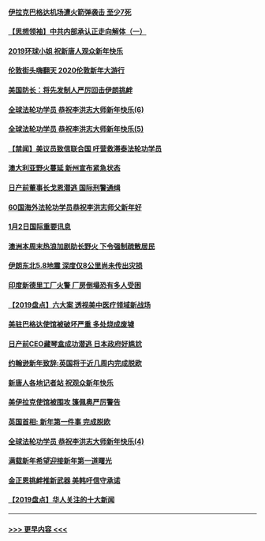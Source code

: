#### [伊拉克巴格达机场遭火箭弹袭击 至少7死](../pages/prog202/a102744115.md?t=01031222) 
#### [【思想领袖】中共内部承认正走向解体（一）](../pages/prog202/a102744097.md?t=01031222) 
#### [2019环球小姐 祝新唐人观众新年快乐](../pages/prog202/a102744043.md?t=01031222) 
#### [伦敦街头嗨翻天 2020伦敦新年大游行](../pages/prog202/a102743925.md?t=01031222) 
#### [美国防长：将先发制人严厉回击伊朗挑衅](../pages/prog202/a102743930.md?t=01031222) 
#### [全球法轮功学员 恭祝李洪志大师新年快乐(6)](../pages/prog202/a102743899.md?t=01031222) 
#### [全球法轮功学员 恭祝李洪志大师新年快乐(5)](../pages/prog202/a102743766.md?t=01031222) 
#### [【禁闻】美议员致信联合国 吁营救滞泰法轮功学员](../pages/prog202/a102743781.md?t=01031222) 
#### [澳大利亚野火蔓延 新州宣布紧急状态](../pages/prog202/a102743681.md?t=01031222) 
#### [日产前董事长戈恩潜逃 国际刑警通缉](../pages/prog202/a102743676.md?t=01031222) 
#### [60国海外法轮功学员恭祝李洪志师父新年好](../pages/prog202/a102743628.md?t=01031222) 
#### [1月2日国际重要讯息](../pages/prog202/a102743488.md?t=01031222) 
#### [澳洲本周末热浪加剧助长野火 下令强制疏散居民](../pages/prog202/a102743421.md?t=01031222) 
#### [伊朗东北5.8地震 深度仅8公里尚未传出灾损](../pages/prog202/a102743396.md?t=01031222) 
#### [印度新德里工厂火警 厂房倒塌恐有多人受困](../pages/prog202/a102743386.md?t=01031222) 
#### [【2019盘点】六大案 透视美中医疗领域新战场](../pages/prog202/a102743227.md?t=01031222) 
#### [美驻巴格达使馆被破坏严重 多处烧成废墟](../pages/prog202/a102743244.md?t=01031222) 
#### [日产前CEO藏琴盒成功潜逃 日本政府好尴尬](../pages/prog202/a102742937.md?t=01031222) 
#### [约翰逊新年致辞:英国将于近几周内完成脱欧](../pages/prog202/a102742956.md?t=01031222) 
#### [新唐人各地记者站 祝观众新年快乐](../pages/prog202/a102742785.md?t=01031222) 
#### [美伊拉克使馆被围攻 篷佩奥严厉警告](../pages/prog202/a102742994.md?t=01031222) 
#### [英国首相: 新年第一件事 完成脱欧](../pages/prog202/a102742907.md?t=01031222) 
#### [全球法轮功学员 恭祝李洪志大师新年快乐(4)](../pages/prog202/a102742900.md?t=01031222) 
#### [满载新年希望迎接新年第一道曙光](../pages/prog202/a102742809.md?t=01031222) 
#### [金正恩挑衅推新武器 美韩吁信守承诺](../pages/prog202/a102742799.md?t=01031222) 
#### [【2019盘点】华人关注的十大新闻](../pages/prog202/a102742748.md?t=01031222) 

----
#### [ >>> 更早内容 <<< ](../indexes/prog202-earlier.md)
